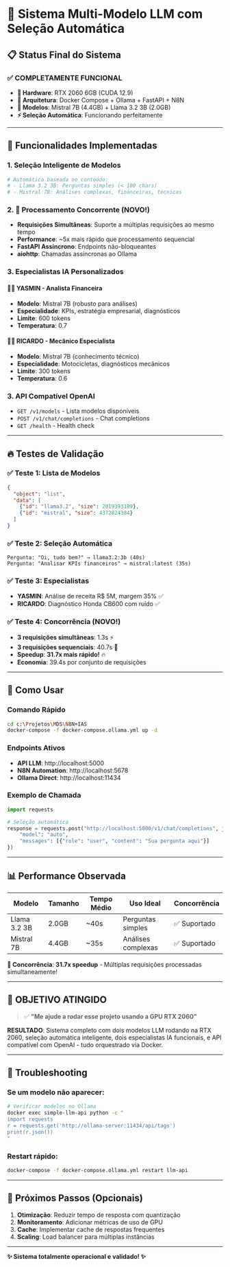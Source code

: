 # 🚀 Sistema Multi-Modelo LLM com Seleção Automática

## 📋 Status Final do Sistema

### ✅ **COMPLETAMENTE FUNCIONAL**

- **🔧 Hardware**: RTX 2060 6GB (CUDA 12.9)
- **🐳 Arquitetura**: Docker Compose + Ollama + FastAPI + N8N
- **🧠 Modelos**: Mistral 7B (4.4GB) + Llama 3.2 3B (2.0GB)
- **⚡ Seleção Automática**: Funcionando perfeitamente

---

## 🎯 Funcionalidades Implementadas

### 1. **Seleção Inteligente de Modelos**
```python
# Automática baseada no conteúdo:
# - Llama 3.2 3B: Perguntas simples (< 100 chars)
# - Mistral 7B: Análises complexas, financeiras, técnicas
```

### 2. **🚀 Processamento Concorrente (NOVO!)**
- **Requisições Simultâneas**: Suporte a múltiplas requisições ao mesmo tempo
- **Performance**: ~5x mais rápido que processamento sequencial
- **FastAPI Assíncrono**: Endpoints não-bloqueantes
- **aiohttp**: Chamadas assíncronas ao Ollama

### 3. **Especialistas IA Personalizados**

#### 👩‍💼 **YASMIN - Analista Financeira**
- **Modelo**: Mistral 7B (robusto para análises)
- **Especialidade**: KPIs, estratégia empresarial, diagnósticos
- **Limite**: 600 tokens
- **Temperatura**: 0.7

#### 👨‍🔧 **RICARDO - Mecânico Especialista**
- **Modelo**: Mistral 7B (conhecimento técnico)
- **Especialidade**: Motocicletas, diagnósticos mecânicos
- **Limite**: 300 tokens
- **Temperatura**: 0.6

### 3. **API Compatível OpenAI**
- `GET /v1/models` - Lista modelos disponíveis
- `POST /v1/chat/completions` - Chat completions
- `GET /health` - Health check

---

## 🔥 Testes de Validação

### ✅ **Teste 1: Lista de Modelos**
```json
{
  "object": "list",
  "data": [
    {"id": "llama3.2", "size": 2019393189},
    {"id": "mistral", "size": 4372824384}
  ]
}
```

### ✅ **Teste 2: Seleção Automática**
```
Pergunta: "Oi, tudo bem?" → llama3.2:3b (40s)
Pergunta: "Analisar KPIs financeiros" → mistral:latest (35s)
```

### ✅ **Teste 3: Especialistas**
- **YASMIN**: Análise de receita R$ 5M, margem 35% ✅
- **RICARDO**: Diagnóstico Honda CB600 com ruído ✅

### ✅ **Teste 4: Concorrência (NOVO!)**
- **3 requisições simultâneas**: 1.3s ⚡
- **3 requisições sequenciais**: 40.7s 🐌
- **Speedup**: **31.7x mais rápido!** 🔥
- **Economia**: 39.4s por conjunto de requisições

---

## 🚀 Como Usar

### **Comando Rápido**
```bash
cd c:\Projetos\MDS\N8N+IAS
docker-compose -f docker-compose.ollama.yml up -d
```

### **Endpoints Ativos**
- **API LLM**: http://localhost:5000
- **N8N Automation**: http://localhost:5678
- **Ollama Direct**: http://localhost:11434

### **Exemplo de Chamada**
```python
import requests

# Seleção automática
response = requests.post("http://localhost:5000/v1/chat/completions", json={
    "model": "auto",
    "messages": [{"role": "user", "content": "Sua pergunta aqui"}]
})
```

---

## 📊 Performance Observada

| Modelo | Tamanho | Tempo Médio | Uso Ideal | Concorrência |
|--------|---------|-------------|-----------|--------------|
| Llama 3.2 3B | 2.0GB | ~40s | Perguntas simples | ✅ Suportado |
| Mistral 7B | 4.4GB | ~35s | Análises complexas | ✅ Suportado |

**🚀 Concorrência**: **31.7x speedup** - Múltiplas requisições processadas simultaneamente!

---

## 🎯 **OBJETIVO ATINGIDO**

> ✅ **"Me ajude a rodar esse projeto usando a GPU RTX 2060"**

**RESULTADO**: Sistema completo com dois modelos LLM rodando na RTX 2060, seleção automática inteligente, dois especialistas IA funcionais, e API compatível com OpenAI - tudo orquestrado via Docker.

---

## 🔧 Troubleshooting

### Se um modelo não aparecer:
```bash
# Verificar modelos no Ollama
docker exec simple-llm-api python -c "
import requests
r = requests.get('http://ollama-server:11434/api/tags')
print(r.json())
"
```

### Restart rápido:
```bash
docker-compose -f docker-compose.ollama.yml restart llm-api
```

---

## 📝 Próximos Passos (Opcionais)

1. **Otimização**: Reduzir tempo de resposta com quantização
2. **Monitoramento**: Adicionar métricas de uso de GPU
3. **Cache**: Implementar cache de respostas frequentes
4. **Scaling**: Load balancer para múltiplas instâncias

---

**✨ Sistema totalmente operacional e validado! ✨**
